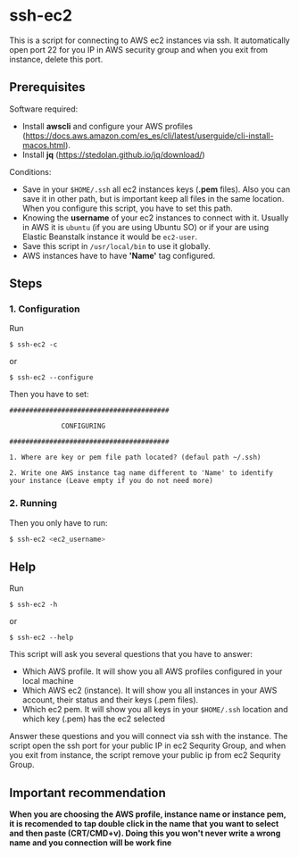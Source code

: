 # ssh-ec2

This is a script for connecting to AWS ec2 instances via ssh. It automatically open port 22 for you IP in AWS security group and when you exit from instance, delete this port.

## Prerequisites

Software required:
* Install **awscli** and configure your AWS profiles (https://docs.aws.amazon.com/es_es/cli/latest/userguide/cli-install-macos.html).
* Install **jq** (https://stedolan.github.io/jq/download/)

Conditions:
* Save in your `$HOME/.ssh` all ec2 instances keys (**.pem** files). Also you can save it in other path, but is important keep all files in the same location. When you configure this script, you have to set this path.
* Knowing the **username** of your ec2 instances to connect with it. Usually in AWS it is `ubuntu` (if you are using Ubuntu SO) or if your are using Elastic Beanstalk instance it would be `ec2-user`.
* Save this script in `/usr/local/bin` to use it globally.
* AWS instances have to have **'Name'** tag configured.

## Steps
### 1. Configuration
Run
```
$ ssh-ec2 -c 
```
or
```
$ ssh-ec2 --configure
```
Then you have to set:
```
########################################

             CONFIGURING

########################################

1. Where are key or pem file path located? (defaul path ~/.ssh)

2. Write one AWS instance tag name different to 'Name' to identify your instance (Leave empty if you do not need more)
```

### 2. Running
Then you only have to run:
```sh
$ ssh-ec2 <ec2_username>
```

## Help
Run
```
$ ssh-ec2 -h
```
or
```
$ ssh-ec2 --help
```

This script will ask you several questions that you have to answer:

* Which AWS profile. It will show you all AWS profiles configured in your local machine
* Which AWS ec2 (instance). It will show you all instances in your AWS account, their status and their keys (.pem files).
* Which ec2 pem. It will show you all keys in your `$HOME/.ssh` location and which key (.pem) has the ec2 selected

Answer these questions and you will connect via ssh with the instance. The script open the ssh port for your public IP in ec2 Sequrity Group, and when you exit from instance, the script remove your public ip from ec2 Sequrity Group. 

## **Important recommendation**
**When you are choosing the AWS profile, instance name or instance pem, it is recomended to tap double click in the name that you want to select and then paste (CRT/CMD+v). Doing this you won't never write a wrong name and you connection will be work fine**